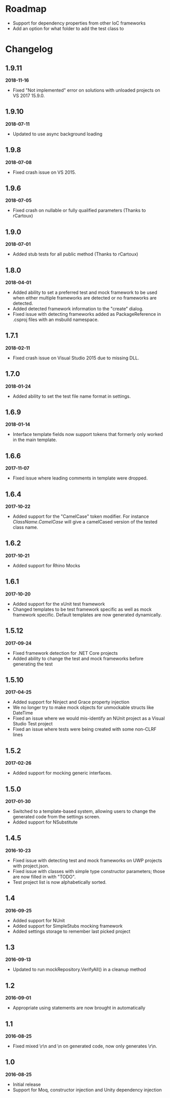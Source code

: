 # Roadmap

- Support for dependency properties from other IoC frameworks
- Add an option for what folder to add the test class to

# Changelog

## 1.9.11
**2018-11-16**
- Fixed "Not implemented" error on solutions with unloaded projects on VS 2017 15.9.0.

## 1.9.10
**2018-07-11**
- Updated to use async background loading

## 1.9.8
**2018-07-08**
- Fixed crash issue on VS 2015.

## 1.9.6
**2018-07-05**
- Fixed crash on nullable or fully qualified parameters (Thanks to rCartoux)

## 1.9.0
**2018-07-01**
- Added stub tests for all public method (Thanks to rCartoux)

## 1.8.0
**2018-04-01**
- Added ability to set a preferred test and mock framework to be used when either multiple frameworks are detected or no frameworks are detected.
- Added detected framework information to the "create" dialog.
- Fixed issue with detecting frameworks added as PackageReference in .csproj files with an msbuild namespace.

## 1.7.1
**2018-02-11**
- Fixed crash issue on Visual Studio 2015 due to missing DLL.

## 1.7.0
**2018-01-24**
- Added ability to set the test file name format in settings.

## 1.6.9
**2018-01-14**
- Interface template fields now support tokens that formerly only worked in the main template.

## 1.6.6
**2017-11-07**
- Fixed issue where leading comments in template were dropped.

## 1.6.4
**2017-10-22**
- Added support for the "CamelCase" token modifier. For instance $ClassName.CamelCase$ will give a camelCased version of the tested class name.

## 1.6.2
**2017-10-21**
- Added support for Rhino Mocks

## 1.6.1
**2017-10-20**
- Added support for the xUnit test framework
- Changed templates to be test framework specific as well as mock framework specific. Default templates are now generated dynamically.

## 1.5.12
**2017-09-24**
- Fixed framework detection for .NET Core projects
- Added ability to change the test and mock frameworks before generating the test

## 1.5.10
**2017-04-25**
- Added support for Ninject and Grace property injection
- We no longer try to make mock objects for unmockable structs like DateTime
- Fixed an issue where we would mis-identify an NUnit project as a Visual Studio Test project
- Fixed an issue where tests were being created with some non-CLRF lines

## 1.5.2
**2017-02-26**
- Added support for mocking generic interfaces.

## 1.5.0
**2017-01-30**
- Switched to a template-based system, allowing users to change the generated code from the settings screen.
- Added support for NSubstitute

## 1.4.5
**2016-10-23**
- Fixed issue with detecting test and mock frameworks on UWP projects with project.json.
- Fixed issue with classes with simple type constructor parameters; those are now filled in with "TODO".
- Test project list is now alphabetically sorted.

## 1.4
**2016-09-25**
- Added support for NUnit
- Added support for SimpleStubs mocking framework
- Added settings storage to remember last picked project

## 1.3
**2016-09-13**
- Updated to run mockRepository.VerifyAll() in a cleanup method

## 1.2
**2016-09-01**
- Appropriate using statements are now brought in automatically

## 1.1
**2016-08-25**
- Fixed mixed \r\n and \n on generated code, now only generates \r\n.

## 1.0
**2016-08-25**
- Initial release
- Support for Moq, constructor injection and Unity dependency injection